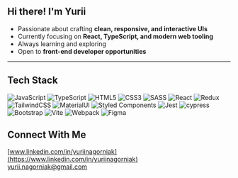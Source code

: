 ## Hi there! I'm Yurii

- Passionate about crafting **clean, responsive, and interactive UIs**  
- Currently focusing on **React, TypeScript, and modern web tooling**  
- Always learning and exploring 
- Open to **front-end developer opportunities**  
---
## Tech Stack  
![JavaScript](https://img.shields.io/badge/JavaScript-F7DF1E?style=for-the-badge&logo=javascript&logoColor=black) 
![TypeScript](https://img.shields.io/badge/TypeScript-3178C6?style=for-the-badge&logo=typescript&logoColor=white) 
![HTML5](https://img.shields.io/badge/HTML5-E34F26?style=for-the-badge&logo=html5&logoColor=white) 
![CSS3](https://img.shields.io/badge/CSS3-1572B6?style=for-the-badge&logo=css3&logoColor=white) 
![SASS](https://img.shields.io/badge/SASS-CC6699?style=for-the-badge&logo=sass&logoColor=white) 
![React](https://img.shields.io/badge/React-61DAFB?style=for-the-badge&logo=react&logoColor=black) 
![Redux](https://img.shields.io/badge/Redux-764ABC?style=for-the-badge&logo=redux&logoColor=white) 
![TailwindCSS](https://img.shields.io/badge/TailwindCSS-06B6D4?style=for-the-badge&logo=tailwindcss&logoColor=white) 
![MaterialUI](https://img.shields.io/badge/MUI-007FFF?style=for-the-badge&logo=mui&logoColor=white) 
![Styled Components](https://img.shields.io/badge/styled--components-DB7093?style=for-the-badge&logo=styled-components&logoColor=white)
![Jest](https://img.shields.io/badge/-jest-%23C21325?style=for-the-badge&logo=jest&logoColor=white)
![cypress](https://img.shields.io/badge/-cypress-%23E5E5E5?style=for-the-badge&logo=cypress&logoColor=058a5e)
![Bootstrap](https://img.shields.io/badge/Bootstrap-7952B3?style=for-the-badge&logo=bootstrap&logoColor=white) 
![Vite](https://img.shields.io/badge/Vite-646CFF?style=for-the-badge&logo=vite&logoColor=white) 
![Webpack](https://img.shields.io/badge/Webpack-8DD6F9?style=for-the-badge&logo=webpack&logoColor=black) 
![Figma](https://img.shields.io/badge/Figma-F24E1E?style=for-the-badge&logo=figma&logoColor=white) 


## Connect With Me  
[www.linkedin.com/in/yuriinagorniak](https://www.linkedin.com/in/yuriinagorniak)  
[yurii.nagorniak@gmail.com](mailto:yurii.nagorniak@gmail.com)  
